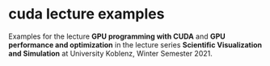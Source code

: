 # cuda lecture examples
Examples for the lecture **GPU programming with CUDA** and **GPU performance and optimization** in the lecture series **Scientific Visualization and Simulation** 
at University Koblenz, Winter Semester 2021.  